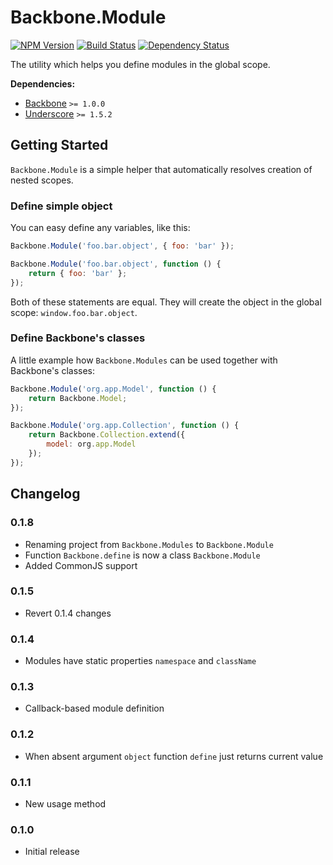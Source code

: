 [npm-badge]: https://badge.fury.io/js/backbone.module.png
[npm-link]: https://badge.fury.io/js/backbone.module

[travis-badge]: https://secure.travis-ci.org/DreamTheater/Backbone.Module.png
[travis-link]: https://travis-ci.org/DreamTheater/Backbone.Module

[gemnasium-badge]: https://gemnasium.com/DreamTheater/Backbone.Module.png
[gemnasium-link]: https://gemnasium.com/DreamTheater/Backbone.Module

# Backbone.Module

[![NPM Version][npm-badge]][npm-link]
[![Build Status][travis-badge]][travis-link]
[![Dependency Status][gemnasium-badge]][gemnasium-link]

The utility which helps you define modules in the global scope.

**Dependencies:**

  - [Backbone](https://github.com/documentcloud/backbone) `>= 1.0.0`
  - [Underscore](https://github.com/documentcloud/underscore) `>= 1.5.2`

## Getting Started
`Backbone.Module` is a simple helper that automatically resolves creation of nested scopes.

### Define simple object
You can easy define any variables, like this:
```js
Backbone.Module('foo.bar.object', { foo: 'bar' });
```
```js
Backbone.Module('foo.bar.object', function () {
    return { foo: 'bar' };
});
```

Both of these statements are equal. They will create the object in the global scope: `window.foo.bar.object`.

### Define Backbone's classes
A little example how `Backbone.Modules` can be used together with Backbone's classes:
```js
Backbone.Module('org.app.Model', function () {
    return Backbone.Model;
});
```
```js
Backbone.Module('org.app.Collection', function () {
    return Backbone.Collection.extend({
        model: org.app.Model
    });
});
```

## Changelog
### 0.1.8
  - Renaming project from `Backbone.Modules` to `Backbone.Module`
  - Function `Backbone.define` is now a class `Backbone.Module`
  - Added CommonJS support

### 0.1.5
  - Revert 0.1.4 changes

### 0.1.4
  - Modules have static properties `namespace` and `className`

### 0.1.3
  - Callback-based module definition

### 0.1.2
  - When absent argument `object` function `define` just returns current value

### 0.1.1
  - New usage method

### 0.1.0
  - Initial release
